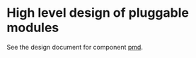 High level design of pluggable modules
======================================
See the design document for component [pmd](http://www.openswitch.net/docs/OPS_TODO-need-real-link).
